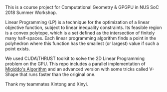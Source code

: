 This is a course project for Computational Geometry & GPGPU in NUS SoC 2018 Summer Workshop.

Linear Programming (LP) is a technique for the optimization of a linear objective function, subject to linear inequality constraints. Its feasible region is a convex polytope, which is a set defined as the intersection of finitely many half-spaces. Each linear programming algorithm finds a point in the polyhedron where this function has the smallest (or largest) value if such a point exists.

We used CUDA\THRUST toolkit to solve the 2D Linear Programming problem on the GPU. This repo includes a parallel implementation of [Migiddo's Algorithm](https://sarielhp.org/teach/2004/b/webpage/lec/27_lp_2d.pdf) and an advanced version with some tricks called V-Shape that runs faster than the original one.

Thank my teammates Xintong and Xinyi.

